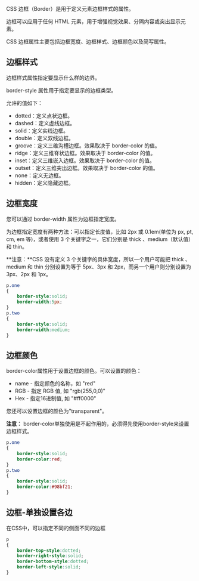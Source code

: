 CSS 边框（Border）是用于定义元素边框样式的属性。

边框可以应用于任何 HTML 元素，用于增强视觉效果、分隔内容或突出显示元素。

CSS 边框属性主要包括边框宽度、边框样式、边框颜色以及简写属性。

## 边框样式

边框样式属性指定要显示什么样的边界。

border-style 属性用于指定要显示的边框类型。

允许的值如下：

- dotted：定义点状边框。
- dashed：定义虚线边框。
- solid：定义实线边框。
- double：定义双线边框。
- groove：定义三维沟槽边框。效果取决于 border-color 的值。
- ridge：定义三维脊状边框。效果取决于 border-color 的值。
- inset：定义三维嵌入边框。效果取决于 border-color 的值。
- outset：定义三维突出边框。效果取决于 border-color 的值。
- none：定义无边框。
- hidden：定义隐藏边框。

## 边框宽度

您可以通过 border-width 属性为边框指定宽度。

为边框指定宽度有两种方法：可以指定长度值，比如 2px 或 0.1em(单位为 px, pt, cm, em 等)，或者使用 3 个关键字之一，它们分别是 thick 、medium（默认值） 和 thin。

**注意：**CSS 没有定义 3 个关键字的具体宽度，所以一个用户可能把 thick 、medium 和 thin 分别设置为等于 5px、3px 和 2px，而另一个用户则分别设置为 3px、2px 和 1px。

```css
p.one
{
    border-style:solid;
    border-width:5px;
}
p.two
{
    border-style:solid;
    border-width:medium;
}
```

## 边框颜色

border-color属性用于设置边框的颜色。可以设置的颜色：

- name - 指定颜色的名称，如 "red"
- RGB - 指定 RGB 值, 如 "rgb(255,0,0)"
- Hex - 指定16进制值, 如 "#ff0000"

您还可以设置边框的颜色为"transparent"。

**注意：** border-color单独使用是不起作用的，必须得先使用border-style来设置边框样式。

```css
p.one
{
    border-style:solid;
    border-color:red;
}
p.two
{
    border-style:solid;
    border-color:#98bf21;
}
```

## 边框-单独设置各边

在CSS中，可以指定不同的侧面不同的边框

```css
p
{
    border-top-style:dotted;
    border-right-style:solid;
    border-bottom-style:dotted;
    border-left-style:solid;
}
```

